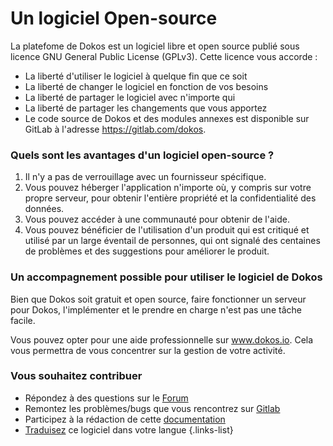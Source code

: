 # Un logiciel Open-source

La platefome de Dokos est un logiciel libre et open source publié sous licence GNU General Public License (GPLv3). Cette licence vous accorde :

- La liberté d'utiliser le logiciel à quelque fin que ce soit
- La liberté de changer le logiciel en fonction de vos besoins
- La liberté de partager le logiciel avec n'importe qui
- La liberté de partager les changements que vous apportez 
- Le code source de Dokos et des modules annexes est disponible sur GitLab à l'adresse <https://gitlab.com/dokos>.

### Quels sont les avantages d'un logiciel open-source ?

1. Il n'y a pas de verrouillage avec un fournisseur spécifique.
2. Vous pouvez héberger l'application n'importe où, y compris sur votre propre serveur, pour obtenir l'entière propriété et la confidentialité des données.
3. Vous pouvez accéder à une communauté pour obtenir de l'aide.
4. Vous pouvez bénéficier de l'utilisation d'un produit qui est critiqué et utilisé par un large éventail de personnes, qui ont signalé des centaines de problèmes et des suggestions pour améliorer le produit.

### Un accompagnement possible pour utiliser le logiciel de Dokos

Bien que Dokos soit gratuit et open source, faire fonctionner un serveur pour Dokos, l'implémenter et le prendre en charge n'est pas une tâche facile. 

Vous pouvez opter pour une aide professionnelle sur www.dokos.io. Cela vous permettra de vous concentrer sur la gestion de votre activité.

### Vous souhaitez contribuer

- Répondez à des questions sur le [Forum](https://community.dokos.io)
- Remontez les problèmes/bugs que vous rencontrez sur [Gitlab](https://gitlab.com/dokos/dokos/issues)
- Participez à la rédaction de cette [documentation](/dodock/contribuer/documentation)
- [Traduisez](/dodock/contribuer/traductions) ce logiciel dans votre langue
{.links-list}